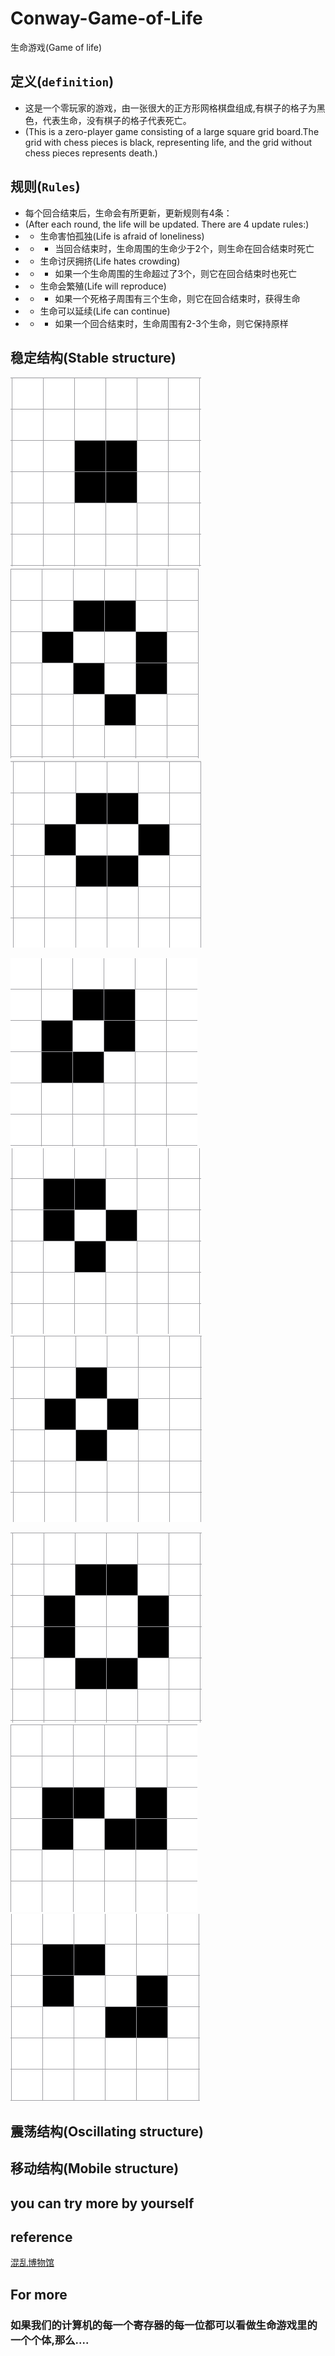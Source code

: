 # Conway-Game-of-Life
生命游戏(Game of life)
 ## 定义(`definition`)
* 这是一个零玩家的游戏，由一张很大的正方形网格棋盘组成,有棋子的格子为黑色，代表生命，没有棋子的格子代表死亡。
* (This is a zero-player game consisting of a large square grid board.The grid with chess pieces is black, representing life, and the grid without chess pieces represents death.)
## 规则(`Rules`)
* 每个回合结束后，生命会有所更新，更新规则有4条：
* (After each round, the life will be updated. There are 4 update rules:)
* * 生命害怕孤独(Life is afraid of loneliness)
* * * 当回合结束时，生命周围的生命少于2个，则生命在回合结束时死亡
* * 生命讨厌拥挤(Life hates crowding)
* * * 如果一个生命周围的生命超过了3个，则它在回合结束时也死亡
* * 生命会繁殖(Life will reproduce)
* * * 如果一个死格子周围有三个生命，则它在回合结束时，获得生命
* * 生命可以延续(Life can continue)
* * * 如果一个回合结束时，生命周围有2-3个生命，则它保持原样

## 稳定结构(Stable structure)
![](https://github.com/djh-sudo/Conway-Game-of-Life/blob/main/src/s1.png)  ![](https://github.com/djh-sudo/Conway-Game-of-Life/blob/main/src/s2.png)   ![](https://github.com/djh-sudo/Conway-Game-of-Life/blob/main/src/s3.png)

![](https://github.com/djh-sudo/Conway-Game-of-Life/blob/main/src/s4.png) ![](https://github.com/djh-sudo/Conway-Game-of-Life/blob/main/src/s5.png)  ![](https://github.com/djh-sudo/Conway-Game-of-Life/blob/main/src/s6.png)

![](https://github.com/djh-sudo/Conway-Game-of-Life/blob/main/src/s7.png) ![](https://github.com/djh-sudo/Conway-Game-of-Life/blob/main/src/s8.png)  ![](https://github.com/djh-sudo/Conway-Game-of-Life/blob/main/src/s9.png)

## 震荡结构(Oscillating structure)

## 移动结构(Mobile structure)

## you can try more by yourself

## reference
[混乱博物馆](https://www.bilibili.com/video/BV1zx41187v3/?spm_id_from=333.788.recommend_more_video.-1)
## For more
### 如果我们的计算机的每一个寄存器的每一位都可以看做生命游戏里的一个个体,那么....
